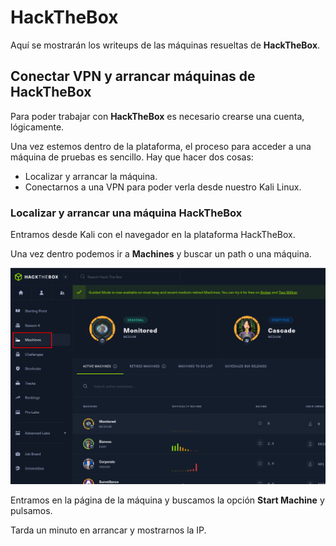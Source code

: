 # HackTheBox

Aquí se mostrarán los writeups de las máquinas resueltas de **HackTheBox**.

## Conectar VPN y arrancar máquinas de HackTheBox

Para poder trabajar con **HackTheBox** es necesario crearse una cuenta, lógicamente.

Una vez estemos dentro de la plataforma, el proceso para acceder a una máquina de pruebas es sencillo. Hay que hacer dos cosas:

* Localizar y arrancar la máquina.
* Conectarnos a una VPN para poder verla desde nuestro Kali Linux.

### Localizar y arrancar una máquina HackTheBox

Entramos desde Kali con el navegador en la plataforma HackTheBox. 


Una vez dentro podemos ir a **Machines** y buscar un path o una máquina. 

![](/.gitbook/assets/htb1.png)

Entramos en la página de la máquina y buscamos la opción **Start Machine** y pulsamos.

Tarda un minuto en arrancar y mostrarnos la IP.


